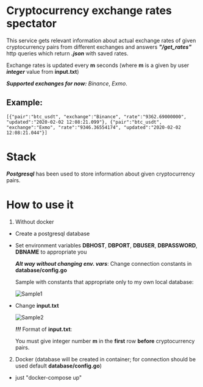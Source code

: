 # Cryptocurrency exchange rates spectator

This service gets relevant information about actual exchange rates of given cryptocurrency pairs from different exchanges and answers **_"/get_rates"_** http queries which return **_.json_** with saved rates.

Exchange rates is updated every **m** seconds (where **m** is a given by user **_integer_** value from **input.txt**)

**_Supported exchanges for now:_** _Binance_, _Exmo_.

## Example:
```
[{"pair":"btc_usdt", "exchange":"Binance", "rate":"9362.69000000", "updated":"2020-02-02 12:08:21.099"}, {"pair":"btc_usdt", "exchange":"Exmo", "rate":"9346.36554174", "updated":"2020-02-02 12:08:21.044"}]
```

# Stack

**_Postgresql_** has been used to store information about given cryptocurrency pairs.

# How to use it

1. Without docker

  * Create a postgresql database

  * Set environment variables **DBHOST**, **DBPORT**, **DBUSER**, **DBPASSWORD**, **DBNAME** to appropriate you

       **_Alt way without changing env. vars_**: Change connection constants in **database/config.go**

       Sample with constants that appropriate only to my own local database:

      ![Sample1](https://sun9-70.userapi.com/c850416/v850416442/1a877f/Fz5cWGZ1KmU.jpg)

  * Change **input.txt** 

      ![Sample2](https://sun9-32.userapi.com/c205828/v205828442/51021/MroGCQwTVXo.jpg)

      **_!!!_** Format of **input.txt**:

      You must give integer number **m** in the **first** row **before** cryptocurrency pairs.

2. Docker (database will be created in container; for connection should be used default **database/config.go**)
    
  * just "docker-compose up"

